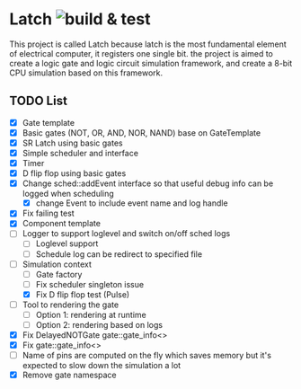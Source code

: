 # Latch ![build & test](https://github.com/daveying/latch/actions/workflows/cmake.yml/badge.svg)

This project is called Latch because latch is the most fundamental element of electrical computer, it registers one single bit. the project is aimed to create a logic gate and logic circuit simulation framework, and create a 8-bit CPU simulation based on this framework.

## TODO List
- [x] Gate template
- [x] Basic gates (NOT, OR, AND, NOR, NAND) base on GateTemplate
- [x] SR Latch using basic gates
- [x] Simple scheduler and interface
- [x] Timer
- [x] D flip flop using basic gates
- [x] Change sched::addEvent interface so that useful debug info can be logged when scheduling
    - [x] change Event to include event name and log handle
- [x] Fix failing test
- [x] Component template
- [ ] Logger to support loglevel and switch on/off sched logs
    - [ ] Loglevel support
    - [ ] Schedule log can be redirect to specified file
- [ ] Simulation context
    - [ ] Gate factory
    - [ ] Fix scheduler singleton issue
    - [x] Fix D flip flop test (Pulse)
- [ ] Tool to rendering the gate
    - [ ] Option 1: rendering at runtime
    - [ ] Option 2: rendering based on logs
- [x] Fix DelayedNOTGate gate::gate_info<>
- [x] Fix gate::gate_info<>
- [ ] Name of pins are computed on the fly which saves memory but it's expected to slow down the simulation a lot
- [x] Remove gate namespace
